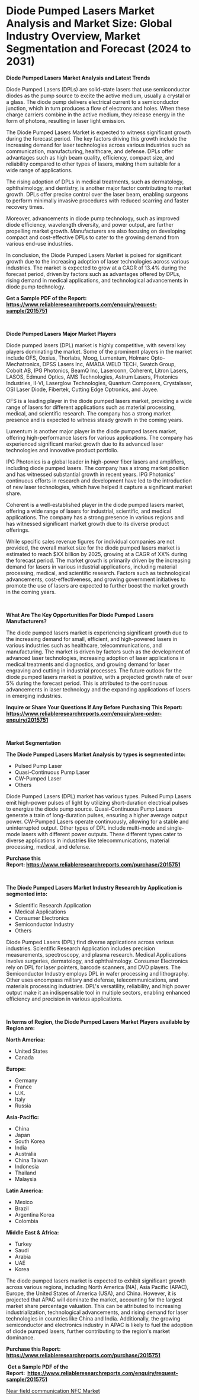 <p><h1>Diode Pumped Lasers Market Analysis and Market Size: Global Industry Overview, Market Segmentation and Forecast (2024 to 2031)</h1></p><p><strong>Diode Pumped Lasers Market Analysis and Latest Trends</strong></p>
<p><p>Diode Pumped Lasers (DPLs) are solid-state lasers that use semiconductor diodes as the pump source to excite the active medium, usually a crystal or a glass. The diode pump delivers electrical current to a semiconductor junction, which in turn produces a flow of electrons and holes. When these charge carriers combine in the active medium, they release energy in the form of photons, resulting in laser light emission.</p><p>The Diode Pumped Lasers Market is expected to witness significant growth during the forecast period. The key factors driving this growth include the increasing demand for laser technologies across various industries such as communication, manufacturing, healthcare, and defense. DPLs offer advantages such as high beam quality, efficiency, compact size, and reliability compared to other types of lasers, making them suitable for a wide range of applications.</p><p>The rising adoption of DPLs in medical treatments, such as dermatology, ophthalmology, and dentistry, is another major factor contributing to market growth. DPLs offer precise control over the laser beam, enabling surgeons to perform minimally invasive procedures with reduced scarring and faster recovery times.</p><p>Moreover, advancements in diode pump technology, such as improved diode efficiency, wavelength diversity, and power output, are further propelling market growth. Manufacturers are also focusing on developing compact and cost-effective DPLs to cater to the growing demand from various end-use industries.</p><p>In conclusion, the Diode Pumped Lasers Market is poised for significant growth due to the increasing adoption of laser technologies across various industries. The market is expected to grow at a CAGR of 13.4% during the forecast period, driven by factors such as advantages offered by DPLs, rising demand in medical applications, and technological advancements in diode pump technology.</p></p>
<p><strong>Get a Sample PDF of the Report:&nbsp; <a href="https://www.reliableresearchreports.com/enquiry/request-sample/2015751">https://www.reliableresearchreports.com/enquiry/request-sample/2015751</a></strong></p>
<p>&nbsp;</p>
<p><strong>Diode Pumped Lasers Major Market Players</strong></p>
<p><p>Diode pumped lasers (DPL) market is highly competitive, with several key players dominating the market. Some of the prominent players in the market include OFS, Oxxius, Thorlabs, Moog, Lumentum, Holmarc Opto-Mechatronics, DPSS Lasers Inc, AMADA WELD TECH, Swatch Group, Cobolt AB, IPG Photonics, BeamQ Inc, Laserconn, Coherent, Litron Lasers, LASOS, Edmund Optics, AMS Technologies, Astrum Lasers, Photonics Industries, II-VI, Laserglow Technologies, Quantum Composers, Crystalaser, OSI Laser Diode, Fibertek, Cutting Edge Optronics, and Joyee.</p><p>OFS is a leading player in the diode pumped lasers market, providing a wide range of lasers for different applications such as material processing, medical, and scientific research. The company has a strong market presence and is expected to witness steady growth in the coming years. </p><p>Lumentum is another major player in the diode pumped lasers market, offering high-performance lasers for various applications. The company has experienced significant market growth due to its advanced laser technologies and innovative product portfolio.</p><p>IPG Photonics is a global leader in high-power fiber lasers and amplifiers, including diode pumped lasers. The company has a strong market position and has witnessed substantial growth in recent years. IPG Photonics' continuous efforts in research and development have led to the introduction of new laser technologies, which have helped it capture a significant market share.</p><p>Coherent is a well-established player in the diode pumped lasers market, offering a wide range of lasers for industrial, scientific, and medical applications. The company has a strong presence in various regions and has witnessed significant market growth due to its diverse product offerings.</p><p>While specific sales revenue figures for individual companies are not provided, the overall market size for the diode pumped lasers market is estimated to reach $XX billion by 2025, growing at a CAGR of XX% during the forecast period. The market growth is primarily driven by the increasing demand for lasers in various industrial applications, including material processing, medical, and scientific research. Factors such as technological advancements, cost-effectiveness, and growing government initiatives to promote the use of lasers are expected to further boost the market growth in the coming years.</p></p>
<p>&nbsp;</p>
<p><strong>What Are The Key Opportunities For Diode Pumped Lasers Manufacturers?</strong></p>
<p><p>The diode pumped lasers market is experiencing significant growth due to the increasing demand for small, efficient, and high-powered lasers in various industries such as healthcare, telecommunications, and manufacturing. The market is driven by factors such as the development of advanced laser technologies, increasing adoption of laser applications in medical treatments and diagnostics, and growing demand for laser engraving and cutting in industrial processes. The future outlook for the diode pumped lasers market is positive, with a projected growth rate of over 5% during the forecast period. This is attributed to the continuous advancements in laser technology and the expanding applications of lasers in emerging industries.</p></p>
<p><strong>Inquire or Share Your Questions If Any Before Purchasing This Report: <a href="https://www.reliableresearchreports.com/enquiry/pre-order-enquiry/2015751">https://www.reliableresearchreports.com/enquiry/pre-order-enquiry/2015751</a></strong></p>
<p>&nbsp;</p>
<p><strong>Market Segmentation</strong></p>
<p><strong>The Diode Pumped Lasers Market Analysis by types is segmented into:</strong></p>
<p><ul><li>Pulsed Pump Laser</li><li>Quasi-Continuous Pump Laser</li><li>CW-Pumped Laser</li><li>Others</li></ul></p>
<p><p>Diode Pumped Lasers (DPL) market has various types. Pulsed Pump Lasers emit high-power pulses of light by utilizing short-duration electrical pulses to energize the diode pump source. Quasi-Continuous Pump Lasers generate a train of long-duration pulses, ensuring a higher average output power. CW-Pumped Lasers operate continuously, allowing for a stable and uninterrupted output. Other types of DPL include multi-mode and single-mode lasers with different power outputs. These different types cater to diverse applications in industries like telecommunications, material processing, medical, and defense.</p></p>
<p><strong>Purchase this Report:&nbsp;<a href="https://www.reliableresearchreports.com/purchase/2015751">https://www.reliableresearchreports.com/purchase/2015751</a></strong></p>
<p>&nbsp;</p>
<p><strong>The Diode Pumped Lasers Market Industry Research by Application is segmented into:</strong></p>
<p><ul><li>Scientific Research Application</li><li>Medical Applications</li><li>Consumer Electronics</li><li>Semiconductor Industry</li><li>Others</li></ul></p>
<p><p>Diode Pumped Lasers (DPL) find diverse applications across various industries. Scientific Research Application includes precision measurements, spectroscopy, and plasma research. Medical Applications involve surgeries, dermatology, and ophthalmology. Consumer Electronics rely on DPL for laser pointers, barcode scanners, and DVD players. The Semiconductor Industry employs DPL in wafer processing and lithography. Other uses encompass military and defense, telecommunications, and materials processing industries. DPL's versatility, reliability, and high power output make it an indispensable tool in multiple sectors, enabling enhanced efficiency and precision in various applications.</p></p>
<p>&nbsp;</p>
<p><strong>In terms of Region, the Diode Pumped Lasers Market Players available by Region are:</strong></p>
<p>
    <p> <strong> North America: </strong>
        <ul>
            <li>United States</li>
            <li>Canada</li>
        </ul>
        </p> 
    <p> <strong> Europe: </strong>
        <ul>
            <li>Germany</li>
            <li>France</li>
            <li>U.K.</li>
            <li>Italy</li>
            <li>Russia</li>
        </ul>
        </p> 
    <p> <strong> Asia-Pacific: </strong>
        <ul>
            <li>China</li>
            <li>Japan</li>
            <li>South Korea</li>
            <li>India</li>
            <li>Australia</li>
            <li>China Taiwan</li>
            <li>Indonesia</li>
            <li>Thailand</li>
            <li>Malaysia</li>
        </ul>
        </p> 
    <p> <strong> Latin America: </strong>
        <ul>
            <li>Mexico</li>
            <li>Brazil</li>
            <li>Argentina Korea</li>
            <li>Colombia</li>
        </ul>
        </p> 
    <p> <strong> Middle East & Africa: </strong>
        <ul>
            <li>Turkey</li>
            <li>Saudi</li>
            <li>Arabia</li>
            <li>UAE</li>
            <li>Korea</li>
        </ul>
    </p>
    </p>
<p><p>The diode pumped lasers market is expected to exhibit significant growth across various regions, including North America (NA), Asia Pacific (APAC), Europe, the United States of America (USA), and China. However, it is projected that APAC will dominate the market, accounting for the largest market share percentage valuation. This can be attributed to increasing industrialization, technological advancements, and rising demand for laser technologies in countries like China and India. Additionally, the growing semiconductor and electronics industry in APAC is likely to fuel the adoption of diode pumped lasers, further contributing to the region's market dominance.</p></p>
<p><strong>Purchase this Report: <a href="https://www.reliableresearchreports.com/purchase/2015751">https://www.reliableresearchreports.com/purchase/2015751</a></strong></p>
<p>&nbsp;<strong>Get a Sample PDF of the Report:&nbsp;&nbsp;<a href="https://www.reliableresearchreports.com/enquiry/request-sample/2015751">https://www.reliableresearchreports.com/enquiry/request-sample/2015751</a></strong></p>
<p><strong></strong></p>
<p><p><a href="https://github.com/beatblasta/Market-Research-Report-List-1/blob/main/near-field-communication-nfc-market.md">Near field communication NFC Market</a></p></p>